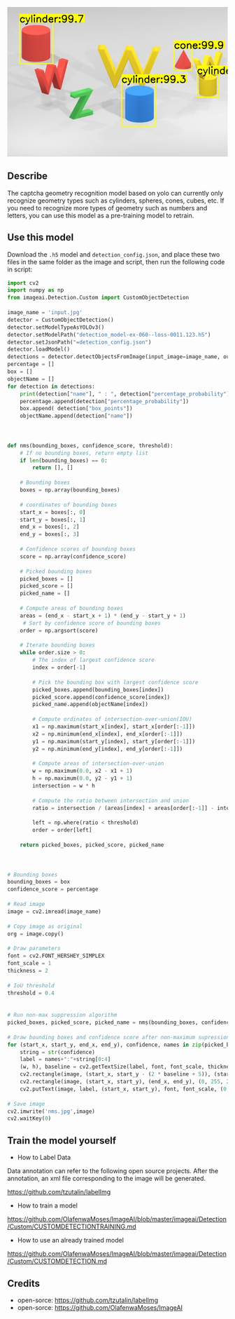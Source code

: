 ![sample output](./image/output2.jpg)

## Describe

The captcha geometry recognition model based on yolo can currently only recognize geometry types such as cylinders, spheres, cones, cubes, etc. If you need to recognize more types of geometry such as numbers and letters, you can use this model as a pre-training model to retrain.

## Use this model

Download the ```.h5``` model and ```detection_config.json```, and place these two files in the same folder as the image and script, then run the following code in script:

```python
import cv2
import numpy as np
from imageai.Detection.Custom import CustomObjectDetection

image_name = 'input.jpg'
detector = CustomObjectDetection()
detector.setModelTypeAsYOLOv3()
detector.setModelPath("detection_model-ex-060--loss-0011.123.h5")
detector.setJsonPath("=detection_config.json")
detector.loadModel()
detections = detector.detectObjectsFromImage(input_image=image_name, output_image_path="output.jpg")
percentage = []
box = []
objectName = []
for detection in detections:
    print(detection["name"], " : ", detection["percentage_probability"], " : ", detection["box_points"])
    percentage.append(detection["percentage_probability"])
    box.append( detection["box_points"])
    objectName.append(detection["name"])



def nms(bounding_boxes, confidence_score, threshold):
    # If no bounding boxes, return empty list
    if len(bounding_boxes) == 0:
        return [], []

    # Bounding boxes
    boxes = np.array(bounding_boxes)

    # coordinates of bounding boxes
    start_x = boxes[:, 0]
    start_y = boxes[:, 1]
    end_x = boxes[:, 2]
    end_y = boxes[:, 3]

    # Confidence scores of bounding boxes
    score = np.array(confidence_score)

    # Picked bounding boxes
    picked_boxes = []
    picked_score = []
    picked_name = []

    # Compute areas of bounding boxes
    areas = (end_x - start_x + 1) * (end_y - start_y + 1)
     # Sort by confidence score of bounding boxes
    order = np.argsort(score)

    # Iterate bounding boxes
    while order.size > 0:
        # The index of largest confidence score
        index = order[-1]

        # Pick the bounding box with largest confidence score
        picked_boxes.append(bounding_boxes[index])
        picked_score.append(confidence_score[index])
        picked_name.append(objectName[index])

        # Compute ordinates of intersection-over-union(IOU)
        x1 = np.maximum(start_x[index], start_x[order[:-1]])
        x2 = np.minimum(end_x[index], end_x[order[:-1]])
        y1 = np.maximum(start_y[index], start_y[order[:-1]])
        y2 = np.minimum(end_y[index], end_y[order[:-1]])

        # Compute areas of intersection-over-union
        w = np.maximum(0.0, x2 - x1 + 1)
        h = np.maximum(0.0, y2 - y1 + 1)
        intersection = w * h

        # Compute the ratio between intersection and union
        ratio = intersection / (areas[index] + areas[order[:-1]] - intersection)

        left = np.where(ratio < threshold)
        order = order[left]

    return picked_boxes, picked_score, picked_name



# Bounding boxes
bounding_boxes = box
confidence_score = percentage

# Read image
image = cv2.imread(image_name)

# Copy image as original
org = image.copy()

# Draw parameters
font = cv2.FONT_HERSHEY_SIMPLEX
font_scale = 1
thickness = 2

# IoU threshold
threshold = 0.4


# Run non-max suppression algorithm
picked_boxes, picked_score, picked_name = nms(bounding_boxes, confidence_score, threshold)

# Draw bounding boxes and confidence score after non-maximum supression
for (start_x, start_y, end_x, end_y), confidence, names in zip(picked_boxes, picked_score, picked_name):
    string = str(confidence)
    label = names+":"+string[0:4]
    (w, h), baseline = cv2.getTextSize(label, font, font_scale, thickness)
    cv2.rectangle(image, (start_x, start_y - (2 * baseline + 5)), (start_x + w, start_y), (0, 255, 255), -1)
    cv2.rectangle(image, (start_x, start_y), (end_x, end_y), (0, 255, 255), 2)
    cv2.putText(image, label, (start_x, start_y), font, font_scale, (0, 0, 0), thickness)

# Save image
cv2.imwrite('nms.jpg',image)
cv2.waitKey(0)
```

## Train the model yourself

- How to Label Data

Data annotation can refer to the following open source projects. After the annotation, an xml file corresponding to the image will be generated.

https://github.com/tzutalin/labelImg

- How to train a model

https://github.com/OlafenwaMoses/ImageAI/blob/master/imageai/Detection/Custom/CUSTOMDETECTIONTRAINING.md

- How to use an already trained model

https://github.com/OlafenwaMoses/ImageAI/blob/master/imageai/Detection/Custom/CUSTOMDETECTION.md

## Credits

- open-sorce: https://github.com/tzutalin/labelImg
- open-sorce: https://github.com/OlafenwaMoses/ImageAI
